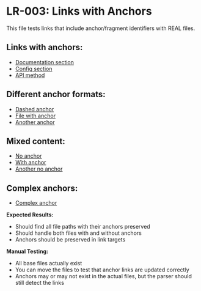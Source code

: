 # LR-003: Links with Anchors

This file tests links that include anchor/fragment identifiers with REAL files.

## Links with anchors:
- [Documentation section](test_project/docs/readme.md#features)
- [Config section](test_project/config/settings.yaml#app)
- [API method](test_project/api/reference.txt#get-users)

## Different anchor formats:
- [Dashed anchor](test_project/docs/readme.md#quick-links)
- [File with anchor](test_project/root.txt#section-1)
- [Another anchor](test_project/file1.txt#content)

## Mixed content:
- [No anchor](test_project/file1.txt)
- [With anchor](test_project/docs/readme.md#documentation)
- [Another no anchor](test_project/file2.txt)

## Complex anchors:
- [Complex anchor](test_project/docs/readme.md#links-to-other-files)

**Expected Results:**
- Should find all file paths with their anchors preserved
- Should handle both files with and without anchors
- Anchors should be preserved in link targets

**Manual Testing:**
- All base files actually exist
- You can move the files to test that anchor links are updated correctly
- Anchors may or may not exist in the actual files, but the parser should still detect the links